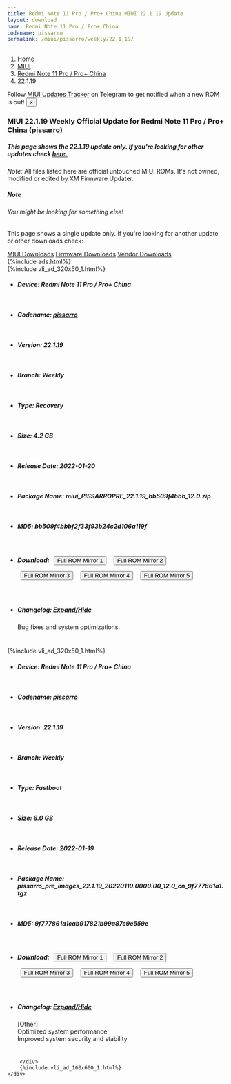 ```yaml
---
title: Redmi Note 11 Pro / Pro+ China MIUI 22.1.19 Update
layout: download
name: Redmi Note 11 Pro / Pro+ China
codename: pissarro
permalink: /miui/pissarro/weekly/22.1.19/
---
```

<nav aria-label="breadcrumb">
    <ol class="breadcrumb">
        <li class="breadcrumb-item"><a href="/">Home</a></li>
        <li class="breadcrumb-item"><a href="/miui/">MIUI</a></li>
        <li class="breadcrumb-item"><a href="/miui/pissarro/">Redmi Note 11 Pro / Pro+ China</a></li>
        <li class="breadcrumb-item active" aria-current="page">22.1.19</li>
    </ol>
</nav>
<div class="alert alert-primary alert-dismissible fade show" role="alert">
    Follow <a href="https://t.me/MIUIUpdatesTracker" class="alert-link">MIUI Updates Tracker</a> on Telegram to get
    notified when a new ROM is out!
    <button type="button" class="close" data-dismiss="alert" aria-label="Close">
        <span aria-hidden="true">&times;</span>
    </button>
</div>
<div class="col-12 mx-auto">
    <h3 class="title bg-light p-2 rounded">MIUI 22.1.19 Weekly Official Update for Redmi Note 11 Pro / Pro+ China (pissarro)</h3>
    <h5>This page shows the 22.1.19 update only. If you're looking for other updates check
        <a href="/miui/pissarro/">here.</a></h5>
    <p><i>Note: </i>All files listed here are official untouched MIUI ROMs.
        It's not owned, modified or edited by XM Firmware Updater.</p>
    <div class="card">
        <div class="card-body">
            <h5 class="card-title">Note</h5>
            <h6 class="card-subtitle mb-2 text-muted">You might be looking for something else!</h6>
            <p class="card-text">This page shows a single update only.
                If you're looking for another update or other downloads check:</p>
            <a href="/miui/" class="card-link">MIUI Downloads</a>
            <a href="/firmware/" class="card-link">Firmware Downloads</a>
            <a href="/vendor/" class="card-link">Vendor Downloads</a>
        </div>
    </div>
    {%include ads.html%}
    <div class="row justify-content-center">
        <div class="col-10" id="downloads">
                    <div class="card card-body">
            {%include vli_ad_320x50_1.html%}
            <ul class="list-unstyled">
                <li style="padding-bottom: 10px;">
                    <h5><b>Device: </b>Redmi Note 11 Pro / Pro+ China</h5>
                </li>
                <li style="padding-bottom: 10px;">
                    <h5><b>Codename: </b> <a href="/miui/pissarro/" target="_blank">pissarro</a> </h5>
                </li>
                <li style="padding-bottom: 10px;">
                    <h5><b>Version: </b>22.1.19</h5>
                </li>
                <li style="padding-bottom: 10px;">
                    <h5><b>Branch: </b>Weekly</h5>
                </li>
                <li style="padding-bottom: 10px;">
                    <h5><b>Type: </b>Recovery</h5>
                </li>
                <li style="padding-bottom: 10px;">
                    <h5><b>Size: </b>4.2 GB</h5>
                </li>
                <li style="padding-bottom: 10px;">
                    <h5><b>Release Date: </b>2022-01-20</h5>
                </li>
                <li style="padding-bottom: 10px;">
                    <h5><b>Package Name: </b><span id="filename" class="text-dark">miui_PISSARROPRE_22.1.19_bb509f4bbb_12.0.zip</span></h5>
                </li>
                <li style="padding-bottom: 10px;">
                    <h5><b>MD5: </b><span id="md5" class="text-muted">bb509f4bbbf2f33f93b24c2d106a119f</span></h5>
                </li>
                <li style="padding-bottom: 10px;">
                    <h5><b>Download: </b> <button type="button" id="download" class="btn btn-primary" style="margin: 7px;" onclick="window.open('https://cdnorg.d.miui.com/22.1.19/miui_PISSARROPRE_22.1.19_bb509f4bbb_12.0.zip', '_blank');"><i class="fa fa-download"></i> Full ROM Mirror 1</button> <button type="button" id="download" class="btn btn-primary" style="margin: 7px;" onclick="window.open('https://bkt-sgp-miui-ota-update-alisgp.oss-ap-southeast-1.aliyuncs.com/22.1.19/miui_PISSARROPRE_22.1.19_bb509f4bbb_12.0.zip', '_blank');"><i class="fa fa-download"></i> Full ROM Mirror 2</button> <button type="button" id="download" class="btn btn-primary" style="margin: 7px;" onclick="window.open('https://bn.d.miui.com/22.1.19/miui_PISSARROPRE_22.1.19_bb509f4bbb_12.0.zip', '_blank');"><i class="fa fa-download"></i> Full ROM Mirror 3</button> <button type="button" id="download" class="btn btn-primary" style="margin: 7px;" onclick="window.open('https://bigota.d.miui.com/22.1.19/miui_PISSARROPRE_22.1.19_bb509f4bbb_12.0.zip', '_blank');"><i class="fa fa-download"></i> Full ROM Mirror 4</button> <button type="button" id="download" class="btn btn-primary" style="margin: 7px;" onclick="window.open('https://hugeota.d.miui.com/22.1.19/miui_PISSARROPRE_22.1.19_bb509f4bbb_12.0.zip', '_blank');"><i class="fa fa-download"></i> Full ROM Mirror 5</button></h5>
                </li>
                <li style="padding-bottom: 10px;">
                    <h5><b>Changelog: </b><a href="#pissarro_1_changelog" data-toggle="collapse" role="button"
                            aria-expanded="false" aria-controls="pissarro_1_changelog"> <i class="fa fa-arrow-down"
                                aria-hidden="true"></i> Expand/Hide</a></h5>
                    <div class="collapse" id="pissarro_1_changelog">
                        <p id="changelog_text">Bug fixes and system optimizations.</p>
                    </div>
                </li>
            </ul>
        </div>
        <div class="card card-body">
            {%include vli_ad_320x50_1.html%}
            <ul class="list-unstyled">
                <li style="padding-bottom: 10px;">
                    <h5><b>Device: </b>Redmi Note 11 Pro / Pro+ China</h5>
                </li>
                <li style="padding-bottom: 10px;">
                    <h5><b>Codename: </b> <a href="/miui/pissarro/" target="_blank">pissarro</a> </h5>
                </li>
                <li style="padding-bottom: 10px;">
                    <h5><b>Version: </b>22.1.19</h5>
                </li>
                <li style="padding-bottom: 10px;">
                    <h5><b>Branch: </b>Weekly</h5>
                </li>
                <li style="padding-bottom: 10px;">
                    <h5><b>Type: </b>Fastboot</h5>
                </li>
                <li style="padding-bottom: 10px;">
                    <h5><b>Size: </b>6.0 GB</h5>
                </li>
                <li style="padding-bottom: 10px;">
                    <h5><b>Release Date: </b>2022-01-19</h5>
                </li>
                <li style="padding-bottom: 10px;">
                    <h5><b>Package Name: </b><span id="filename" class="text-dark">pissarro_pre_images_22.1.19_20220119.0000.00_12.0_cn_9f777861a1.tgz</span></h5>
                </li>
                <li style="padding-bottom: 10px;">
                    <h5><b>MD5: </b><span id="md5" class="text-muted">9f777861a1cab917821b99a87c9e559e</span></h5>
                </li>
                <li style="padding-bottom: 10px;">
                    <h5><b>Download: </b> <button type="button" id="download" class="btn btn-primary" style="margin: 7px;" onclick="window.open('https://cdnorg.d.miui.com/22.1.19/pissarro_pre_images_22.1.19_20220119.0000.00_12.0_cn_9f777861a1.tgz', '_blank');"><i class="fa fa-download"></i> Full ROM Mirror 1</button> <button type="button" id="download" class="btn btn-primary" style="margin: 7px;" onclick="window.open('https://bkt-sgp-miui-ota-update-alisgp.oss-ap-southeast-1.aliyuncs.com/22.1.19/pissarro_pre_images_22.1.19_20220119.0000.00_12.0_cn_9f777861a1.tgz', '_blank');"><i class="fa fa-download"></i> Full ROM Mirror 2</button> <button type="button" id="download" class="btn btn-primary" style="margin: 7px;" onclick="window.open('https://bn.d.miui.com/22.1.19/pissarro_pre_images_22.1.19_20220119.0000.00_12.0_cn_9f777861a1.tgz', '_blank');"><i class="fa fa-download"></i> Full ROM Mirror 3</button> <button type="button" id="download" class="btn btn-primary" style="margin: 7px;" onclick="window.open('https://bigota.d.miui.com/22.1.19/pissarro_pre_images_22.1.19_20220119.0000.00_12.0_cn_9f777861a1.tgz', '_blank');"><i class="fa fa-download"></i> Full ROM Mirror 4</button> <button type="button" id="download" class="btn btn-primary" style="margin: 7px;" onclick="window.open('https://hugeota.d.miui.com/22.1.19/pissarro_pre_images_22.1.19_20220119.0000.00_12.0_cn_9f777861a1.tgz', '_blank');"><i class="fa fa-download"></i> Full ROM Mirror 5</button></h5>
                </li>
                <li style="padding-bottom: 10px;">
                    <h5><b>Changelog: </b><a href="#pissarro_2_changelog" data-toggle="collapse" role="button"
                            aria-expanded="false" aria-controls="pissarro_2_changelog"> <i class="fa fa-arrow-down"
                                aria-hidden="true"></i> Expand/Hide</a></h5>
                    <div class="collapse" id="pissarro_2_changelog">
                        <p id="changelog_text">[Other]<br>Optimized system performance<br>Improved system security and stability</p>
                    </div>
                </li>
            </ul>
        </div>

        </div>
        {%include vli_ad_160x600_1.html%}
    </div>
</div>
